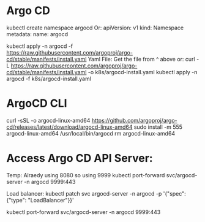 

# Argo CD
kubectl create namespace argocd
Or:
apiVersion: v1
kind: Namespace
metadata:
  name: argocd

kubectl apply -n argocd -f https://raw.githubusercontent.com/argoproj/argo-cd/stable/manifests/install.yaml
Yaml File: Get the file from ^ above or:
curl -L https://raw.githubusercontent.com/argoproj/argo-cd/stable/manifests/install.yaml -o k8s/argocd-install.yaml
kubectl apply -n argocd -f k8s/argocd-install.yaml

# ArgoCD CLI
curl -sSL -o argocd-linux-amd64 https://github.com/argoproj/argo-cd/releases/latest/download/argocd-linux-amd64
sudo install -m 555 argocd-linux-amd64 /usr/local/bin/argocd
rm argocd-linux-amd64

# Access Argo CD API Server:

Temp: 
Alraedy using 8080 so using 9999
kubectl port-forward svc/argocd-server -n argocd 9999:443

Load balancer:
kubectl patch svc argocd-server -n argocd -p '{"spec": {"type": "LoadBalancer"}}'


kubectl port-forward svc/argocd-server -n argocd 9999:443